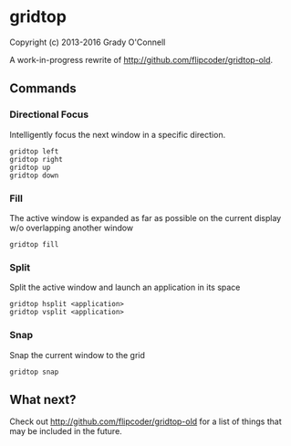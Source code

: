 # gridtop
Copyright (c) 2013-2016 Grady O'Connell

A work-in-progress rewrite of http://github.com/flipcoder/gridtop-old.

## Commands

### Directional Focus

Intelligently focus the next window in a specific direction.

```
gridtop left
gridtop right
gridtop up
gridtop down
```

### Fill

The active window is expanded as far as possible on the current display w/o
overlapping another window

```
gridtop fill
```

### Split

Split the active window and launch an application in its space

```
gridtop hsplit <application>
gridtop vsplit <application>
```

### Snap

Snap the current window to the grid

```
gridtop snap
```

## What next?

Check out http://github.com/flipcoder/gridtop-old for a list of things that may be included in the future.

